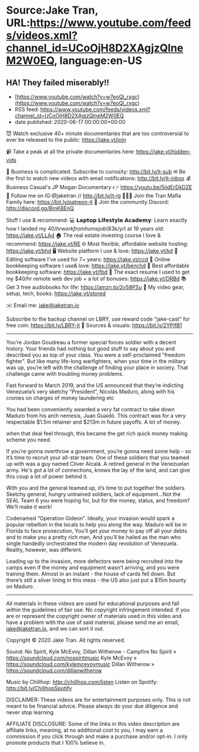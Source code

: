# Source:Jake Tran, URL:https://www.youtube.com/feeds/videos.xml?channel_id=UCoOjH8D2XAgjzQlneM2W0EQ, language:en-US

## HA! They failed miserably!!
 - [https://www.youtube.com/watch?v=w7eoQl_rxgc](https://www.youtube.com/watch?v=w7eoQl_rxgc)
 - RSS feed: https://www.youtube.com/feeds/videos.xml?channel_id=UCoOjH8D2XAgjzQlneM2W0EQ
 - date published: 2020-06-17 00:00:00+00:00

😈 Watch exclusive 40+ minute documentaries that are too controversial to ever be released to the public: https://jake.yt/join 

📹 Take a peak at all the private documentaries here: https://jake.yt/hidden-vids

🎥 Business is complicated. Subscribe to curiosity: http://bit.ly/jt-sub
✉ Be the first to watch new videos with email notifications: http://bit.ly/jt-inbox
💰 Business Casual's JP Mogan Documentary 👉 https://youtu.be/5jjdErDkDZE
📸 Follow me on IG:@jaketran // http://bit.ly/jt-ig
👨👦👦 Join the Tran Mafia Family here: https://bit.ly/patreon-jt
💬 Join the community Discord: http://discord.gg/BmK8EnQ

Stuff I use & recommend:
💻 𝗟𝗮𝗽𝘁𝗼𝗽 𝗟𝗶𝗳𝗲𝘀𝘁𝘆𝗹𝗲 𝗔𝗰𝗮𝗱𝗲𝗺𝘆: Learn exactly how I landed my $40/hr work from home job ($83k/yr) at 19 years old: https://jake.yt/LLAd
🏠 The real estate investing course I love & recommend: https://jake.yt/RE
🌐 Most flexible, affordable website hosting: https://jake.yt/bhd
🖥️ Website platform I use & love: https://jake.yt/kd
💽 Editing software I've used for 7+ years: https://jake.yt/ccd
📒 Online bookkeeping software I use& love: https://jake.yt/benchd 
🧾 Best affordable bookkeeping software: https://jake.yt/fbd
📜 The exact resume I used to get my $40/hr remote web dev job + a lot of bonuses: https://jake.yt/DRBd
📚 Get 3 free audiobooks for life: https://amzn.to/2v58PSu
🎥 My video gear, setup, tech, books: https://jake.yt/stored

✉️ Email me: jake@jaketran.io

Subscribe to the backup channel on LBRY, use reward code "jake-cast" for free coin: https://bit.ly/LBRY-jt
📰 Sources & visuals: https://bit.ly/2YPjfB1

-----------------------
You’re Jordan Goudreau a former special forces soldier with a decent history. Your friends had nothing but good stuff to say about you and described you as top of your class. You were a self-proclaimed “freedom fighter”. But like many life-long warfighters, when your time in the military was up, you’re left with the challenge of finding your place in society. That challenge came with troubling money problems.

Fast forward to March 2019, and the US announced that they’re indicting Venezuela’s very sketchy “President”, Nicolás Maduro, along with his cronies on charges of money laundering etc

You had been conveniently awarded a very fat contract to take down Maduro from his arch nemesis, Juan Guaidó. This contract was for a very respectable $1.5m retainer and $213m in future payoffs. A lot of money.

when that deal feel through, this became the get rich quick money making scheme you need.

If you’re gonna overthrow a government, you’re gonna need some help - so it’s time to recruit your all-star team. One of these soldiers that you teamed up with was a guy named Cliver Alcalá. A retired general in the Venezuelan army. He's got a lot of connections, knows the lay of the land, and can give this coup a lot of power behind it.

With you and the general teamed up, it’s time to put together the soldiers. Sketchy general, hungry untrained soldiers, lack of equipment…Not the SEAL Team 6 you were hoping for, but for the money, status, and freedom? We’ll make it work!

Codenamed “Operation Gideon”. Ideally, your invasion would spark a popular rebellion in the locals to help you along the way. Maduro will be in Florida to face prosecution, You’ll get your money to pay off all your debts and to make you a pretty rich man, And you’ll be hailed as the man who single handedly orchestrated the modern day revolution of Venezuela. Reality, however, was different.

Leading up to the invasion, more defectors were being recruited into the camps even if the money and equipment wasn’t arriving, and you were training them. Almost in an instant - the house of cards fell down. But there’s still a silver lining in this mess - the US also just put a $15m bounty on Maduro. 

-----------------------

All materials in these videos are used for educational purposes and fall within the guidelines of fair use. No copyright infringement intended. If you are or represent the copyright owner of materials used in this video and have a problem with the use of said material, please send me an email, jake@jaketran.io, and we can sort it out.

Copyright © 2020 Jake Tran. All rights reserved.

Sound:
No Spirit, Kyle McEvoy, Dillan Witherow - Campfire 
No Spirit » https://soundcloud.com/nospiritmusic 
Kyle McEvoy » https://soundcloud.com/kylemcevoymusic 
Dillan Witherow » https://soundcloud.com/dillanwitherow 

Music by Chillhop: http://chillhop.com/listen
Listen on Spotify: http://bit.ly/ChillhopSpotify

DISCLAIMER: These videos are for entertainment purposes only. This is not meant to be financial advice. Please always do your due diligence and never stop learning.

AFFILIATE DISCLOSURE: Some of the links in this video description are affiliate links, meaning, at no additional cost to you, I may earn a commission if you click through and make a purchase and/or opt-in. I only promote products that I 100% believe in.

